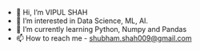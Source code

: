 - 👋 Hi, I’m VIPUL SHAH
- 👀 I’m interested in Data Science, ML, AI.
- 🌱 I’m currently learning Python, Numpy and Pandas
- 📫 How to reach me - shubham.shah009@gmail.com

<!---
vipulshah31120/vipulshah31120 is a ✨ special ✨ repository because its `README.md` (this file) appears on your GitHub profile.
You can click the Preview link to take a look at your changes.
--->

